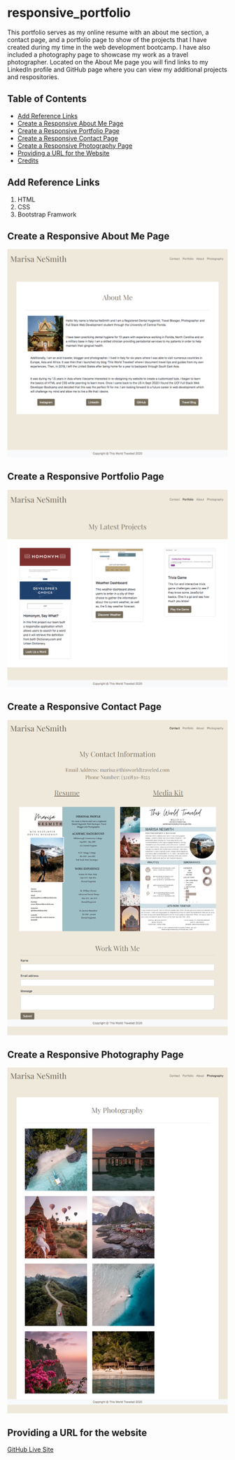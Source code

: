 # responsive_portfolio

This portfolio serves as my online resume with an about me section, a contact page, and a portfolio page to show of the projects that I have created during my time in the web development bootcamp. I have also included a photography page to showcase my work as a travel photographer. Located on the About Me page you will find links to my LinkedIn profile and GitHub page where you can view my additional projects and respositories. 

## Table of Contents
* [Add Reference Links](#add-reference-links)
* [Create a Responsive About Me Page](#create-a-responsive-about-me-page)
* [Create a Responsive Portfolio Page](#create-a-responsive-portfolio-page)
* [Create a Responsive Contact Page](#create-a-responsive-contact-page)
* [Create a Responsive Photography Page](#create-a-responsive-photography-page)
* [Providing a URL for the Website](#Providing-a-URL-for-the-Website)
* [Credits](#Credits)


## Add Reference Links
1. HTML
2. CSS
3. Bootstrap Framwork

## Create a Responsive About Me Page

![Full Size About Me Page](assets/images/about.png)

## Create a Responsive Portfolio Page

![Full Size Portfolio Page](assets/images/portfolio.png)

## Create a Responsive Contact Page

![Full Size Contact Page](assets/images/contact.png)

## Create a Responsive Photography Page

![Full Size Photography Page](assets/images/photography.png)

## Providing a URL for the website

[GitHub Live Site](https://marisanesmith.github.io/responsive_portfolio)
